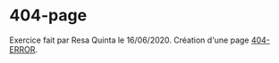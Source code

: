 # 404-page

Exercice fait par Resa Quinta le 16/06/2020. 
Création d'une page [404-ERROR](https://resdev27.github.io/404-page/.).
